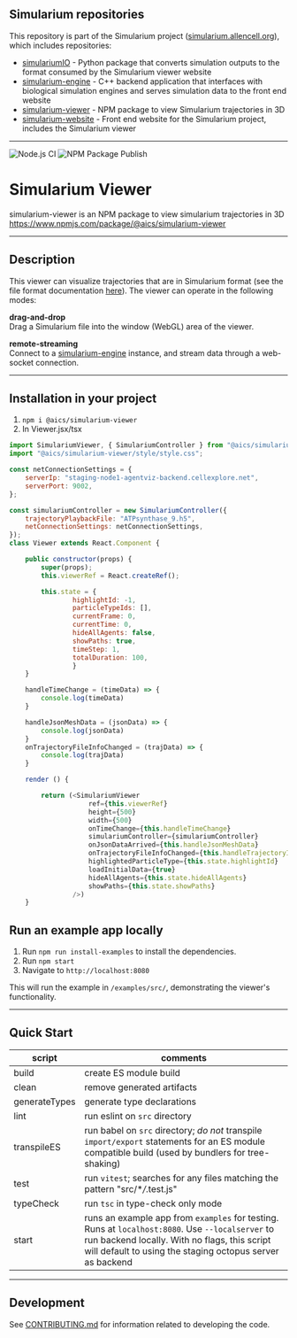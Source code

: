 ## Simularium repositories

This repository is part of the Simularium project ([simularium.allencell.org](https://simularium.allencell.org)), which includes repositories:

-   [simulariumIO](https://github.com/allen-cell-animated/simulariumio) - Python package that converts simulation outputs to the format consumed by the Simularium viewer website
-   [simularium-engine](https://github.com/allen-cell-animated/simularium-engine) - C++ backend application that interfaces with biological simulation engines and serves simulation data to the front end website
-   [simularium-viewer](https://github.com/allen-cell-animated/simularium-viewer) - NPM package to view Simularium trajectories in 3D
-   [simularium-website](https://github.com/allen-cell-animated/simularium-website) - Front end website for the Simularium project, includes the Simularium viewer

---

![Node.js CI](https://github.com/allen-cell-animated/simularium-viewer/workflows/Node.js%20CI/badge.svg)
![NPM Package Publish](https://github.com/allen-cell-animated/simularium-viewer/workflows/NPM%20Package/badge.svg)

# Simularium Viewer

simularium-viewer is an NPM package to view simularium trajectories in 3D
https://www.npmjs.com/package/@aics/simularium-viewer

---

## Description

This viewer can visualize trajectories that are in Simularium format (see the file format documentation [here](https://github.com/allen-cell-animated/simulariumio/blob/main/file_format.md)). The viewer can operate in the following modes:

**drag-and-drop**  
Drag a Simularium file into the window (WebGL) area of the viewer.

**remote-streaming**  
Connect to a [simularium-engine](https://github.com/allen-cell-animated/simularium-engine) instance, and stream data through a web-socket connection.

---

## Installation in your project

1. `npm i @aics/simularium-viewer`
2. In Viewer.jsx/tsx

```javascript
import SimulariumViewer, { SimulariumController } from "@aics/simularium-viewer";
import "@aics/simularium-viewer/style/style.css";

const netConnectionSettings = {
    serverIp: "staging-node1-agentviz-backend.cellexplore.net",
    serverPort: 9002,
};

const simulariumController = new SimulariumController({
    trajectoryPlaybackFile: "ATPsynthase_9.h5",
    netConnectionSettings: netConnectionSettings,
});
class Viewer extends React.Component {

    public constructor(props) {
        super(props);
        this.viewerRef = React.createRef();

        this.state = {
                highlightId: -1,
                particleTypeIds: [],
                currentFrame: 0,
                currentTime: 0,
                hideAllAgents: false,
                showPaths: true,
                timeStep: 1,
                totalDuration: 100,
                }
    }

    handleTimeChange = (timeData) => {
        console.log(timeData)
    }

    handleJsonMeshData = (jsonData) => {
        console.log(jsonData)
    }
    onTrajectoryFileInfoChanged = (trajData) => {
        console.log(trajData)
    }

    render () {

        return (<SimulariumViewer
                    ref={this.viewerRef}
                    height={500}
                    width={500}
                    onTimeChange={this.handleTimeChange}
                    simulariumController={simulariumController}
                    onJsonDataArrived={this.handleJsonMeshData}
                    onTrajectoryFileInfoChanged={this.handleTrajectoryInfo}
                    highlightedParticleType={this.state.highlightId}
                    loadInitialData={true}
                    hideAllAgents={this.state.hideAllAgents}
                    showPaths={this.state.showPaths}
                />)
    }
```

## Run an example app locally

1. Run `npm run install-examples` to install the dependencies.
2. Run `npm start`
3. Navigate to `http://localhost:8080`

This will run the example in `/examples/src/`, demonstrating the viewer's functionality.

---

## Quick Start

| script        | comments                                                                                                                                                                                                              |
| ------------- | --------------------------------------------------------------------------------------------------------------------------------------------------------------------------------------------------------------------- |
| build         | create ES module build                                                                                                                                                                                                |
| clean         | remove generated artifacts                                                                                                                                                                                            |
| generateTypes | generate type declarations                                                                                                                                                                                            |
| lint          | run eslint on `src` directory                                                                                                                                                                                         |
| transpileES   | run babel on `src` directory; _do not_ transpile `import/export` statements for an ES module compatible build (used by bundlers for tree-shaking)                                                                     |
| test          | run `vitest`; searches for any files matching the pattern "src/\*_/_.test.js"                                                                                                                                         |
| typeCheck     | run `tsc` in type-check only mode                                                                                                                                                                                     |
| start         | runs an example app from `examples` for testing. Runs at `localhost:8080`. Use `--localserver` to run backend locally. With no flags, this script will default to using the staging octopus server as backend |

---

## Development

See [CONTRIBUTING.md](CONTRIBUTING.md) for information related to developing the code.
